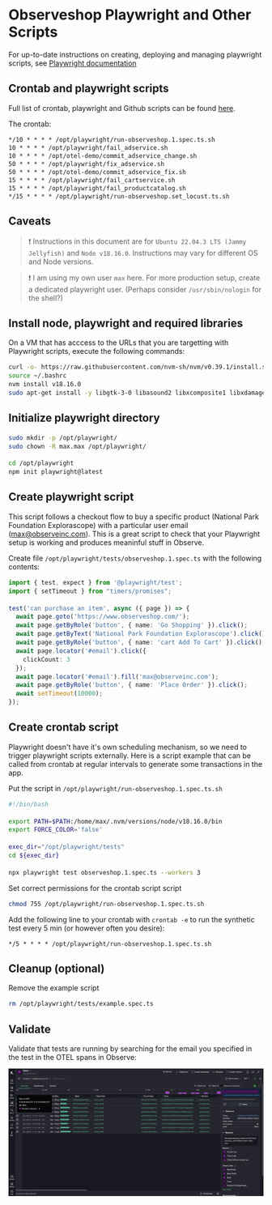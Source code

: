 # Observeshop Playwright and Other Scripts

For up-to-date instructions on creating, deploying and managing playwright scripts, see [Playwright documentation](https://playwright.dev/docs/intro)

## Crontab and playwright scripts

Full list of crontab, playwright and Github scripts can be found [here](./scripts/).

The crontab:

```crontab
*/10 * * * * /opt/playwright/run-observeshop.1.spec.ts.sh
10 * * * * /opt/playwright/fail_adservice.sh
10 * * * * /opt/otel-demo/commit_adservice_change.sh
50 * * * * /opt/playwright/fix_adservice.sh
50 * * * * /opt/otel-demo/commit_adservice_fix.sh
15 * * * * /opt/playwright/fail_cartservice.sh
15 * * * * /opt/playwright/fail_productcatalog.sh
*/15 * * * * /opt/playwright/run-observeshop.set_locust.ts.sh
```

## Caveats

> ❗ Instructions in this document are for `Ubuntu 22.04.3 LTS (Jammy Jellyfish)` and `Node v18.16.0`. Instructions may vary for different OS and Node versions.

> ❗ I am using my own user `max` here. For more production setup, create a dedicated playwright user. (Perhaps consider `/usr/sbin/nologin` for the shell?)

## Install node, playwright and required libraries

On a VM that has acccess to the URLs that you are targetting with Playwright scripts, execute the following commands:

```sh
curl -o- https://raw.githubusercontent.com/nvm-sh/nvm/v0.39.1/install.sh | bash
source ~/.bashrc
nvm install v18.16.0
sudo apt-get install -y libgtk-3-0 libasound2 libxcomposite1 libxdamage1 libxfixes3 libxrandr2 libxrender1 libxtst6 libpangocairo-1.0-0 libpango-1.0-0 libatk1.0-0 libcairo-gobject2 libcairo2 libxcb-shm0 libx11-xcb1 libxcursor1 libxi6 libgbm1
```

## Initialize playwright directory 

```sh
sudo mkdir -p /opt/playwright/
sudo chown -R max.max /opt/playwright/

cd /opt/playwright
npm init playwright@latest
```

## Create playwright script

This script follows a checkout flow to buy a specific product (National Park Foundation Explorascope) with a particular user email (max@observeinc.com). This is a great script to check that your Playwright setup is working and produces meaninful stuff in Observe.

Create file `/opt/playwright/tests/observeshop.1.spec.ts` with the following contents:

```ts
import { test, expect } from '@playwright/test';
import { setTimeout } from "timers/promises";

test('can purchase an item', async ({ page }) => {
  await page.goto('https://www.observeshop.com/');
  await page.getByRole('button', { name: 'Go Shopping' }).click();
  await page.getByText('National Park Foundation Explorascope').click();
  await page.getByRole('button', { name: 'cart Add To Cart' }).click();
  await page.locator('#email').click({
    clickCount: 3
  });
  await page.locator('#email').fill('max@observeinc.com');
  await page.getByRole('button', { name: 'Place Order' }).click();
  await setTimeout(10000);
});
```

## Create crontab script

Playwright doesn't have it's own scheduling mechanism, so we need to trigger playwright scripts externally. Here is a script example that can be called from crontab at regular intervals to generate some transactions in the app.

Put the script in `/opt/playwright/run-observeshop.1.spec.ts.sh`

```sh
#!/bin/bash

export PATH=$PATH:/home/max/.nvm/versions/node/v18.16.0/bin
export FORCE_COLOR='false'

exec_dir="/opt/playwright/tests"
cd ${exec_dir}

npx playwright test observeshop.1.spec.ts --workers 3
```

Set correct permissions for the crontab script script
```sh
chmod 755 /opt/playwright/run-observeshop.1.spec.ts.sh
```

Add the following line to your crontab with `crontab -e` to run the synthetic test every 5 min (or however often you desire):

```crontab
*/5 * * * * /opt/playwright/run-observeshop.1.spec.ts.sh
```

## Cleanup (optional)

Remove the example script

```sh
rm /opt/playwright/tests/example.spec.ts
```

## Validate

Validate that tests are running by searching for the email you specified in the test in the OTEL spans in Observe:

![Playwright List](./screenshots/playwright-list.png)
